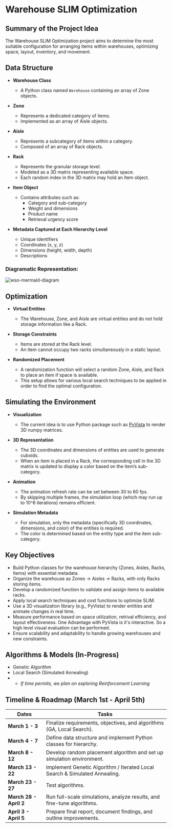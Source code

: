 # Warehouse SLIM Optimization

## Summary of the Project Idea

The Warehouse SLIM Optimization project aims to determine the most suitable configuration for arranging items within warehouses, optimizing space, layout, inventory, and movement.

## Data Structure

- **Warehouse Class**
  - A Python class named `Warehouse` containing an array of Zone objects.

- **Zone**
  - Represents a dedicated category of items.
  - Implemented as an array of Aisle objects.

- **Aisle**
  - Represents a subcategory of items within a category.
  - Composed of an array of Rack objects.

- **Rack**
  - Represents the granular storage level.
  - Modeled as a 3D matrix representing available space.
  - Each random index in the 3D matrix may hold an Item object.

- **Item Object**
  - Contains attributes such as:
    - Category and sub-category
    - Weight and dimensions
    - Product name
    - Retrieval urgency score

- **Metadata Captured at Each Hierarchy Level**
  - Unique identifiers
  - Coordinates (x, y, z)
  - Dimensions (height, width, depth)
  - Descriptions

### Diagramatic Representation:
![wso-mermaid-diagram](https://github.com/user-attachments/assets/66bf6290-a17a-49bf-afe2-f589a143c0f6)



## Optimization

- **Virtual Entities**
  - The Warehouse, Zone, and Aisle are virtual entities and do not hold storage information like a Rack.
  
- **Storage Constraints**
  - Items are stored at the Rack level.
  - An item cannot occupy two racks simultaneously in a static layout.

- **Randomized Placement**
  - A randomization function will select a random Zone, Aisle, and Rack to place an item if space is available.
  - This setup allows for various local search techniques to be applied in order to find the optimal configuration.

## Simulating the Environment

- **Visualization**
  - The current idea is to use Python package such as [PyVista](https://www.pyvista.org/) to render 3D numpy matrices.
  
- **3D Representation**
  - The 3D coordinates and dimensions of entities are used to generate cuboids.
  - When an item is placed in a Rack, the corresponding cell in the 3D matrix is updated to display a color based on the item’s sub-category.

- **Animation**
  - The animation refresh rate can be set between 30 to 60 fps.
  - By skipping multiple frames, the simulation loop (which may run up to 10^6 iterations) remains efficient.

- **Simulation Metadata**
  - For simulation, only the metadata (specifically 3D coordinates, dimensions, and color) of the entities is required.
  - The color is determined based on the entity type and the item sub-category.


## Key Objectives

- Build Python classes for the warehouse hierarchy (Zones, Aisles, Racks, Items) with essential metadata.
- Organize the warehouse as Zones → Aisles → Racks, with only Racks storing items.
- Develop a randomized function to validate and assign items to available racks.
- Apply local search techniques and cost functions to optimize SLIM.
- Use a 3D visualization library (e.g., PyVista) to render entities and animate changes in real time.
- Measure performance based on space utilization, retrival efficiency, and layout effectiveness. One Advantage with PyVista is it's interactive. So a high level visual evaluation can be performed.
- Ensure scalability and adaptability to handle growing warehouses and new constraints.


## Algorithms & Models (In-Progress)
- Genetic Algorithm
- Local Search (Simulated Annealing)
- * _If time permits, we plan on exploring Reinforcement Learning_

## Timeline & Roadmap (March 1st - April 5th)

| **Dates**         | **Tasks**                                                                 |
|--------------------|--------------------------------------------------------------------------|
| **March 1 - 3**    | Finalize requirements, objectives, and algorithms (GA, Local Search).    |
| **March 4 - 7**    | Define data structure and implement Python classes for hierarchy.        |
| **March 8 - 12**   | Develop random placement algorithm and set up simulation environment.    |
| **March 13 - 22**  | Implement Genetic Algorithm / Iterated Local Search & Simulated Annealing.|
| **March 23 - 27**  | Test algorithms.             |
| **March 28 - April 2** | Run full-scale simulations, analyze results, and fine-tune algorithms. |
| **April 3 - April 5** | Prepare final report, document findings, and outline improvements.     |
